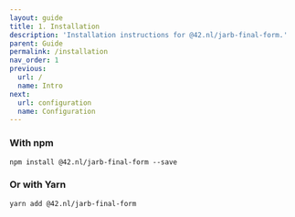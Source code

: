 ```yaml
---
layout: guide
title: 1. Installation
description: 'Installation instructions for @42.nl/jarb-final-form.'
parent: Guide
permalink: /installation
nav_order: 1
previous:
  url: /
  name: Intro
next:
  url: configuration
  name: Configuration
---
```


### With npm

```
npm install @42.nl/jarb-final-form --save
```

### Or with Yarn

```
yarn add @42.nl/jarb-final-form
```
